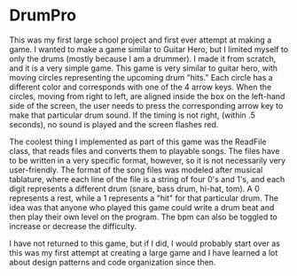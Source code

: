 DrumPro
=======

This was my first large school project and first ever attempt at making a game. I wanted to make a game similar to Guitar Hero, but I limited myself to only the drums (mostly because I am a drummer). I made it from scratch, and it is a very simple game. This game is very similar to guitar hero, with moving circles representing the upcoming drum "hits." Each circle has a different color and corresponds with one of the 4 arrow keys. When the circles, moving from right to left, are aligned inside the box on the left-hand side of the screen, the user needs to press the corresponding arrow key to make that particular drum sound. If the timing is not right, (within .5 seconds), no sound is played and the screen flashes red.

The coolest thing I implemented as part of this game was the ReadFile class, that reads files and converts them to playable songs. The files have to be written in a very specific format, however, so it is not necessarily very user-friendly. The format of the song files was modeled after musical tablature, where each line of the file is a string of four 0's and 1's, and each digit represents a different drum (snare, bass drum, hi-hat, tom). A 0 represents a rest, while a 1 represents a "hit" for that particular drum. The idea was that anyone who played this game could write a drum beat and then play their own level on the program. The bpm can also be toggled to increase or decrease the difficulty.

I have not returned to this game, but if I did, I would probably start over as this was my first attempt at creating a large game and I have learned a lot about design patterns and code organization since then.
